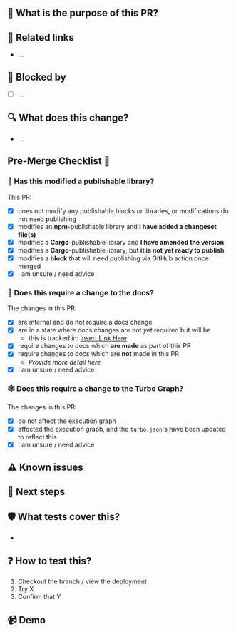 ## 🌟 What is the purpose of this PR?

<!-- Explain, at a high level, what this does and why. -->
<!-- Use the 'What does this change?' section to list more specific implementation details. -->

## 🔗 Related links

<!-- Add links to any context it is worth capturing (e.g. Issues, Discussions, blog posts) -->
<!-- Mark any links which are not publicly accessible as _(internal)_ -->
<!-- Don't rely on links to explain the PR, especially internal ones: use the sections above -->

- ...

## 🚫 Blocked by

<!-- If the pull request is blocked by anything, list the blockers here. -->
<!-- If applicable, link to them. -->

- [ ] ...

## 🔍 What does this change?

<!-- Use a bullet list to explain your changes in more detail, if it would be helpful. -->
<!-- If applicable, link to the specific commit.-->

- ...

## Pre-Merge Checklist 🚀

### 🚢 Has this modified a publishable library?

<!-- Confirm you have taken the necessary action to record a changeset or publish a change, as appropriate -->
<!-- Tick AT LEAST ONE box and delete the rest. Do not delete this section! see libs/README.md for info on publishing -->

This PR:

- [x] does not modify any publishable blocks or libraries, or modifications do not need publishing
- [x] modifies an **npm**-publishable library and **I have added a changeset file(s)**
- [x] modifies a **Cargo**-publishable library and **I have amended the version**
- [x] modifies a **Cargo**-publishable library, but **it is not yet ready to publish**
- [x] modifies a **block** that will need publishing via GitHub action once merged
- [x] I am unsure / need advice

### 📜 Does this require a change to the docs?

<!-- If this adds a user facing feature or modifies how an existing feature is used, it likely needs a docs change. -->
<!-- Tick ONE box and delete the rest. Do not delete this section! -->

The changes in this PR:

- [x] are internal and do not require a docs change
- [x] are in a state where docs changes are not _yet_ required but will be
  - this is tracked in: [Insert Link Here](link)
- [x] require changes to docs which **are made** as part of this PR
- [x] require changes to docs which are **not** made in this PR
  - _Provide more detail here_
- [x] I am unsure / need advice

### 🕸️ Does this require a change to the Turbo Graph?

<!-- If this adds or moves an existing package, modifies `scripts` in a `package.json`, it likely needs a turbo graph change. -->
<!-- Tick ONE box and delete the rest. Do not delete this section! -->

The changes in this PR:

- [x] do not affect the execution graph
- [x] affected the execution graph, and the `turbo.json`'s have been updated to reflect this
- [x] I am unsure / need advice

## ⚠️ Known issues

<!-- Are there known issues / intentionally omitted functionality? Flag them here to save reviewers doing so -->

## 🐾 Next steps

<!-- Are there are planned/suggested follow ups which are related but won't be done in this PR? -->

## 🛡 What tests cover this?

<!-- What automated tests cover this? Existing ones? New ones? None? -->

-

## ❓ How to test this?

<!-- Tell reviewers how they can test the functionality -->

1. Checkout the branch / view the deployment
1. Try X
1. Confirm that Y

## 📹 Demo

<!-- Add a screenshot or video showcasing your work -->
